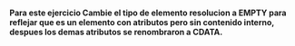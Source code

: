 #### Para este ejercicio Cambie el tipo de elemento resolucion a EMPTY para reflejar que es un elemento con atributos pero sin contenido interno, despues los demas atributos se renombraron a CDATA.